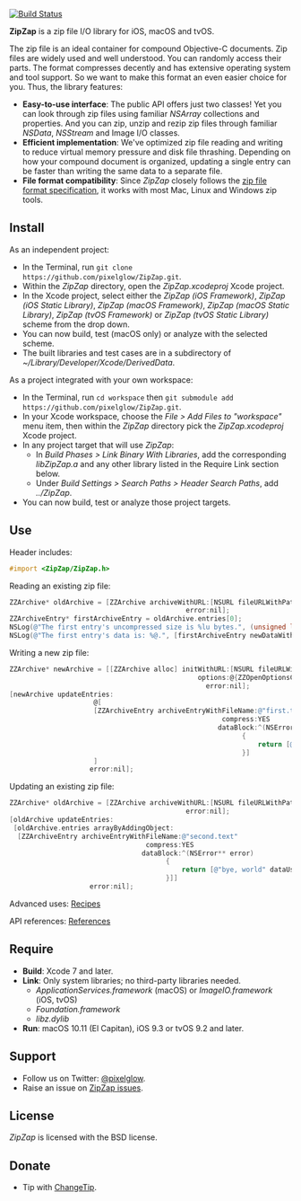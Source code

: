 [![Build Status](https://travis-ci.org/pixelglow/ZipZap.svg)](https://travis-ci.org/pixelglow/ZipZap)

**ZipZap** is a zip file I/O library for iOS, macOS and tvOS.

The zip file is an ideal container for compound Objective-C documents. Zip files are widely used and well understood. You can randomly access their parts. The format compresses decently and has extensive operating system and tool support. So we want to make this format an even easier choice for you. Thus, the library features:

* **Easy-to-use interface**: The public API offers just two classes! Yet you can look through zip files using familiar *NSArray* collections and properties. And you can zip, unzip and rezip zip files through familiar *NSData*, *NSStream* and Image I/O classes.
* **Efficient implementation**: We've optimized zip file reading and writing to reduce virtual memory pressure and disk file thrashing. Depending on how your compound document is organized, updating a single entry can be faster than writing the same data to a separate file.
* **File format compatibility**: Since *ZipZap* closely follows the [zip file format specification](http://www.pkware.com/documents/casestudies/APPNOTE.TXT), it works with most Mac, Linux and Windows zip tools.

Install
-------

As an independent project:

* In the Terminal, run `git clone https://github.com/pixelglow/ZipZap.git`.
* Within the *ZipZap* directory, open the *ZipZap.xcodeproj* Xcode project.
* In the Xcode project, select either the *ZipZap (iOS Framework)*, *ZipZap (iOS Static Library)*, *ZipZap (macOS Framework)*, *ZipZap (macOS Static Library)*, *ZipZap (tvOS Framework)* or *ZipZap (tvOS Static Library)* scheme from the drop down.
* You can now build, test (macOS only) or analyze with the selected scheme.
* The built libraries and test cases are in a subdirectory of *~/Library/Developer/Xcode/DerivedData*.

As a project integrated with your own workspace:

* In the Terminal, run `cd workspace` then `git submodule add https://github.com/pixelglow/ZipZap.git`.
* In your Xcode workspace, choose the *File > Add Files to "workspace"* menu item, then within the *ZipZap* directory pick the *ZipZap.xcodeproj* Xcode project.
* In any project target that will use *ZipZap*:
  * In *Build Phases > Link Binary With Libraries*, add the corresponding *libZipZap.a* and any other library listed in the Require Link section below.
  * Under *Build Settings > Search Paths > Header Search Paths*, add *../ZipZap*.
* You can now build, test or analyze those project targets.

Use
---

Header includes:
```objective-c
#import <ZipZap/ZipZap.h>
```
	
Reading an existing zip file:
```objective-c
ZZArchive* oldArchive = [ZZArchive archiveWithURL:[NSURL fileURLWithPath:@"/tmp/old.zip"]
                                            error:nil];
ZZArchiveEntry* firstArchiveEntry = oldArchive.entries[0];
NSLog(@"The first entry's uncompressed size is %lu bytes.", (unsigned long)firstArchiveEntry.uncompressedSize);
NSLog(@"The first entry's data is: %@.", [firstArchiveEntry newDataWithError:nil]);
```
	
Writing a new zip file:
```objective-c
ZZArchive* newArchive = [[ZZArchive alloc] initWithURL:[NSURL fileURLWithPath:@"/tmp/new.zip"]
                                               options:@{ZZOpenOptionsCreateIfMissingKey : @YES}
                                                 error:nil];
[newArchive updateEntries:
                     @[
                     [ZZArchiveEntry archiveEntryWithFileName:@"first.text"
                                                     compress:YES
                                                    dataBlock:^(NSError** error)
                                                          {
                                                              return [@"hello, world" dataUsingEncoding:NSUTF8StringEncoding];
                                                          }]
                     ]
                    error:nil];
```

Updating an existing zip file:
```objective-c
ZZArchive* oldArchive = [ZZArchive archiveWithURL:[NSURL fileURLWithPath:@"/tmp/old.zip"]
                                            error:nil];
[oldArchive updateEntries:
 [oldArchive.entries arrayByAddingObject:
  [ZZArchiveEntry archiveEntryWithFileName:@"second.text"
                                  compress:YES
                                 dataBlock:^(NSError** error)
                                       {
                                           return [@"bye, world" dataUsingEncoding:NSUTF8StringEncoding];
                                       }]]
                    error:nil];
```

Advanced uses: [Recipes](https://github.com/pixelglow/ZipZap/wiki/Recipes)

API references: [References](http://pixelglow.github.io/ZipZap/api/index.html)

Require
-------

* **Build**: Xcode 7 and later.
* **Link**: Only system libraries; no third-party libraries needed.
  * *ApplicationServices.framework* (macOS) or *ImageIO.framework* (iOS, tvOS)
  * *Foundation.framework*
  * *libz.dylib*
* **Run**: macOS 10.11 (El Capitan), iOS 9.3 or tvOS 9.2 and later.

Support
-------

* Follow us on Twitter: [@pixelglow](http://twitter.com/pixelglow).
* Raise an issue on [ZipZap issues](https://github.com/pixelglow/ZipZap/issues).

License
-------

*ZipZap* is licensed with the BSD license.

Donate
------

* Tip with [ChangeTip](http://pixelglow.tip.me).
